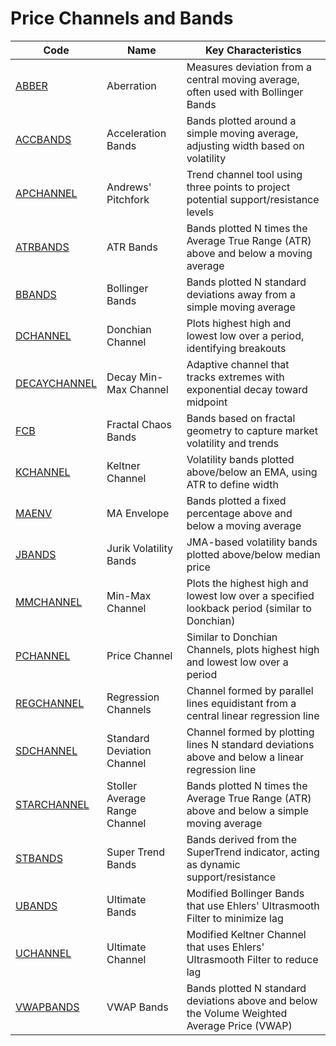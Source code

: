# Price Channels and Bands

| Code | Name | Key Characteristics |
| ------------ | --------------------------------------- | --------------------------------------------------------------------------------------- |
| [ABBER](/indicators/channels/abber.md) | Aberration | Measures deviation from a central moving average, often used with Bollinger Bands |
| [ACCBANDS](/indicators/channels/accbands.md) | Acceleration Bands | Bands plotted around a simple moving average, adjusting width based on volatility |
| [APCHANNEL](/indicators/channels/apchannel.md) | Andrews' Pitchfork | Trend channel tool using three points to project potential support/resistance levels |
| [ATRBANDS](/indicators/channels/atrbands.md) | ATR Bands | Bands plotted N times the Average True Range (ATR) above and below a moving average |
| [BBANDS](/indicators/channels/bbands.md) | Bollinger Bands | Bands plotted N standard deviations away from a simple moving average |
| [DCHANNEL](/indicators/channels/dchannel.md) | Donchian Channel | Plots highest high and lowest low over a period, identifying breakouts |
| [DECAYCHANNEL](/indicators/channels/decaychannel.md) | Decay Min-Max Channel | Adaptive channel that tracks extremes with exponential decay toward midpoint |
| [FCB](/indicators/channels/fcb.md) | Fractal Chaos Bands | Bands based on fractal geometry to capture market volatility and trends |
| [KCHANNEL](/indicators/channels/kchannel.md) | Keltner Channel | Volatility bands plotted above/below an EMA, using ATR to define width |
| [MAENV](/indicators/channels/maenv.md) | MA Envelope | Bands plotted a fixed percentage above and below a moving average |
| [JBANDS](/indicators/channels/jbands.md) | Jurik Volatility Bands | JMA-based volatility bands plotted above/below median price |
| [MMCHANNEL](/indicators/channels/mmchannel.md) | Min-Max Channel | Plots the highest high and lowest low over a specified lookback period (similar to Donchian) |
| [PCHANNEL](/indicators/channels/pchannel.md) | Price Channel | Similar to Donchian Channels, plots highest high and lowest low over a period |
| [REGCHANNEL](/indicators/channels/regchannel.md) | Regression Channels | Channel formed by parallel lines equidistant from a central linear regression line |
| [SDCHANNEL](/indicators/channels/sdchannel.md) | Standard Deviation Channel | Channel formed by plotting lines N standard deviations above and below a linear regression line |
| [STARCHANNEL](/indicators/channels/starchannel.md) | Stoller Average Range Channel | Bands plotted N times the Average True Range (ATR) above and below a simple moving average |
| [STBANDS](/indicators/channels/stbands.md) | Super Trend Bands | Bands derived from the SuperTrend indicator, acting as dynamic support/resistance |
| [UBANDS](/indicators/channels/ubands.md) | Ultimate Bands | Modified Bollinger Bands that use Ehlers' Ultrasmooth Filter to minimize lag |
| [UCHANNEL](/indicators/channels/uchannel.md) | Ultimate Channel | Modified Keltner Channel that uses Ehlers' Ultrasmooth Filter to reduce lag |
| [VWAPBANDS](/indicators/channels/vwapbands.md) | VWAP Bands | Bands plotted N standard deviations above and below the Volume Weighted Average Price (VWAP) |
